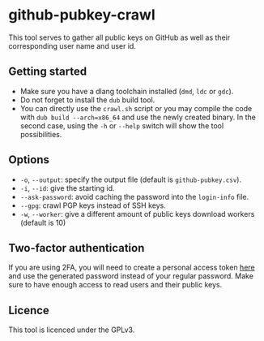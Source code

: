 github-pubkey-crawl
===================

This tool serves to gather all public keys on GitHub as well as their
corresponding user name and user id.

Getting started
---------------

* Make sure you have a dlang toolchain installed (`dmd`, `ldc` or `gdc`).
* Do not forget to install the `dub` build tool.
* You can directly use the `crawl.sh` script or you may compile the code with
  `dub build --arch=x86_64` and use the newly created binary. In the second
  case, using the `-h` or `--help` switch will show the tool possibilities.

Options
-------

* `-o`, `--output`: specify the output file (default is `github-pubkey.csv`).
* `-i`, `--id`: give the starting id.
* `--ask-password`: avoid caching the password into the `login-info` file.
* `--gpg`: crawl PGP keys instead of SSH keys.
* `-w`, `--worker`: give a different amount of public keys download workers
  (default is 10)

Two-factor authentication
-------------------------

If you are using 2FA, you will need to create a personal access token [here](https://github.com/settings/tokens) and use the generated password instead of your regular password.
Make sure to have enough access to read users and their public keys.

Licence
-------

This tool is licenced under the GPLv3.
